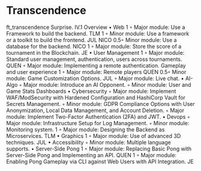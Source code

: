 # Transcendence

ft_transcendence Surprise.
IV.1 Overview
• Web
1  ◦ Major module: Use a Framework to build the backend. TLM
1  ◦ Minor module: Use a framework or a toolkit to build the frontend. JUL NICO
0.5◦ Minor module: Use a database for the backend. NICO
1  ◦ Major module: Store the score of a tournament in the Blockchain. JE
• User Management
1  ◦ Major module: Standard user management, authentication, users across tournaments. QUEN
  ◦ Major module: Implementing a remote authentication.
Gameplay and user experience
1  ◦ Major module: Remote players QUEN
0.5◦ Minor module: Game Customization Options. JUL
  ◦ Major module: Live chat.
• AI-Algo
  ◦ Major module: Introduce an AI Opponent.
  ◦ Minor module: User and Game Stats Dashboards
• Cybersecurity
  ◦ Major module: Implement WAF/ModSecurity with Hardened Configuration and HashiCorp Vault for Secrets Management.
  ◦ Minor module: GDPR Compliance Options with User Anonymization, Local
Data Management, and Account Deletion.
  ◦ Major module: Implement Two-Factor Authentication (2FA) and JWT.
• Devops
  ◦ Major module: Infrastructure Setup for Log Management.
  ◦ Minor module: Monitoring system.
1  ◦ Major module: Designing the Backend as Microservices. TLM
• Graphics
1  ◦ Major module: Use of advanced 3D techniques. JUL
• Accessibility
  ◦ Minor module: Multiple language supports.
• Server-Side Pong
1  ◦ Major module: Replacing Basic Pong with Server-Side Pong and Implementing an API. QUEN
1  ◦ Major module: Enabling Pong Gameplay via CLI against Web Users with API Integration. JE
